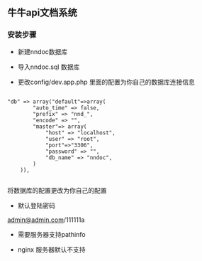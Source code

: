 ## 牛牛api文档系统

### 安装步骤

- 新建nndoc数据库

- 导入nndoc.sql 数据库

- 更改config/dev.app.php 里面的配置为你自己的数据库连接信息

```

"db" => array("default"=>array(
        "auto_time" => false,
        "prefix" => "nnd_",
        "encode" => "",
        "master"=> array(
            "host" => "localhost",
            "user" => "root",
            "port"=>"3306",
            "password" => "",
            "db_name" => "nndoc",
        )
    )),
    
```

将数据库的配置更改为你自己的配置

- 默认登陆密码

admin@admin.com/111111a

- 需要服务器支持pathinfo

- nginx 服务器默认不支持



